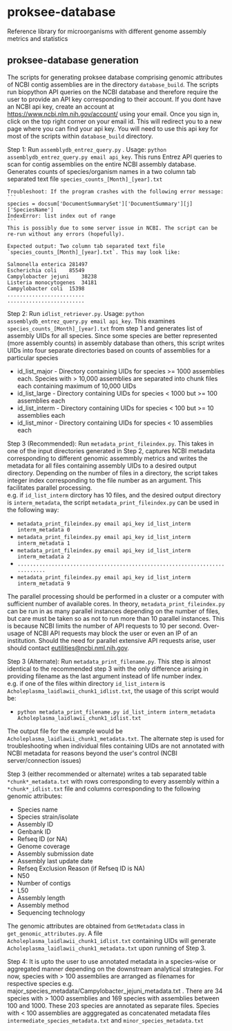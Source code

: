 # proksee-database
Reference library for microorganisms with different genome assembly metrics and statistics

## proksee-database generation 
The scripts for generating proksee database comprising genomic attributes of NCBI contig assemblies are in the directory `database_build`. The scripts run biopython API queries on the NCBI database and therefore require the user to provide an API key corresponding to their account. If you dont have an NCBI api key, create an account at https://www.ncbi.nlm.nih.gov/account/ using your email. Once you sign in, click on the top right corner on your email id. This will redirect you to a new page where you can find your api key. You will need to use this api key for most of the scripts within `database_build` directory.  

Step 1: Run `assemblydb_entrez_query.py` . Usage: `python assemblydb_entrez_query.py email api_key`. 
This runs Entrez API queries to scan for contig assemblies on the entire NCBI assembly database. Generates counts of species/organism names in a two column tab separated text file `species_counts_[Month]_[year].txt`  

	Troubleshoot: If the program crashes with the following error message:  
	```
	species = docsum['DocumentSummarySet']['DocumentSummary'][j]['SpeciesName']
	IndexError: list index out of range
	```
	This is possibly due to some server issue in NCBI. The script can be re-run without any errors (hopefully).  

	Expected output: Two column tab separated text file `species_counts_[Month]_[year].txt`. This may look like:  

	Salmonella enterica	281497
	Escherichia coli	85549
	Campylobacter jejuni	38238
	Listeria monocytogenes	34181
	Campylobacter coli	15398
	.........................
	.........................  

Step 2: Run `idlist_retriever.py`. Usage: `python assemblydb_entrez_query.py email api_key`. 
This examines `species_counts_[Month]_[year].txt` from step 1 and generates list of assembly UIDs for all species. Since some species are better represented (more assembly counts) in assembly database than others, this script writes UIDs into four separate directories based on counts of assemblies for a particular species  
- id_list_major - Directory containing UIDs for species >= 1000 assemblies each. Species with > 10,000 assemblies are separated into chunk files each containing maximum of 10,000 UIDs      
- id_list_large - Directory containing UIDs for species < 1000 but >= 100 assemblies each   
- id_list_interm - Directory containing UIDs for species < 100 but >= 10 assemblies each
- id_list_minor - Directory containing UIDs for species < 10 assemblies each

Step 3 (Recommended): Run `metadata_print_fileindex.py`. This takes in one of the input directories generated in Step 2, captures NCBI metadata corresponding to different genomic assemmbly metrics and writes the metadata for all files containing assembly UIDs to a desired output directory. Depending on the number of files in a directory, the script takes integer index corresponding to the file number as an argument. This facilitates parallel processing.  
e.g. if `id_list_interm` dirctory has 10 files, and the desired output directory is `interm_metadata`, the script `metadata_print_fileindex.py` can be used in the following way:  
- `metadata_print_fileindex.py email api_key id_list_interm interm_metadata 0`  
- `metadata_print_fileindex.py email api_key id_list_interm interm_metadata 1`  
- `metadata_print_fileindex.py email api_key id_list_interm interm_metadata 2`  
- `............................................................................`  
- `metadata_print_fileindex.py email api_key id_list_interm interm_metadata 9`  

The parallel processing should be performed in a cluster or a computer with sufficient number of available cores. In theory, `metadata_print_fileindex.py` can be run in as many parallel instances depending on the number of files, but care must be taken so as not to run more than 10 parallel instances. This is because NCBI limits the number of API requests to 10 per second. Over-usage of NCBI API requests may block the user or even an IP of an institution. Should the need for parallel extensive API requests arise, user should contact eutilities@ncbi.nml.nih.gov.

Step 3 (Alternate): Run `metadata_print_filename.py`. This step is almost identical to the recommended step 3 with the only difference arising in providing filename as the last argument instead of life number index.  
e.g. if one of the files within directory `id_list_interm` is `Acholeplasma_laidlawii_chunk1_idlist.txt`, the usage of this script would be: 
- `python metadata_print_filename.py id_list_interm interm_metadata Acholeplasma_laidlawii_chunk1_idlist.txt`  

The output file for the example would be `Acholeplasma_laidlawii_chunk1_metadata.txt`. The alternate step is used for troubleshooting when individual files containing UIDs are not annotated with NCBI metadata for reasons beyond the user's control (NCBI server/connection issues)  

Step 3 (either recommended or alternate) writes a tab separated table `*chunk*_metadata.txt` with rows corresponding to every assembly within a `*chunk*_idlist.txt` file and columns corresponding to the following genomic attributes:  
- Species name
- Species strain/isolate
- Assembly ID
- Genbank ID
- Refseq ID (or NA)
- Genome coverage
- Assembly submission date
- Assembly last update date
- Refseq Exclusion Reason (if Refseq ID is NA)
- N50
- Number of contigs
- L50
- Assembly length
- Assembly method
- Sequencing technology  

The genomic attributes are obtained from `GetMetadata` class in `get_genomic_attributes.py`. A file `Acholeplasma_laidlawii_chunk1_idlist.txt` containing UIDs will generate `Acholeplasma_laidlawii_chunk1_metadata.txt` upon running of Step 3.

Step 4: It is upto the user to use annotated metadata in a species-wise or aggregated manner depending on the downstream analytical strategies. For now, species with > 100 assemblies are arranged as filenames for respective species e.g. major_species_metadata/Campylobacter_jejuni_metadata.txt . There are 34 species with > 1000 assemblies and 169 species with assemblies between 100 and 1000. These 203 species are annotated as separate files. Species with < 100 assemblies are agggregated as concatenated metadata files `intermediate_species_metadata.txt` and `minor_species_metadata.txt`
